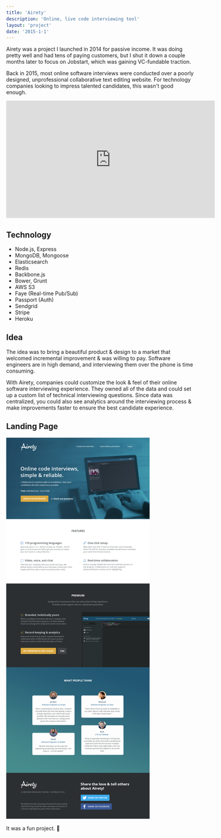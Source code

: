 ```yaml
---
title: 'Airety'
description: 'Online, live code interviewing tool'
layout: 'project'
date: '2015-1-1'
---
```


Airety was a project I launched in 2014 for passive income. It was doing pretty well and had tens of paying customers, but I shut it down a couple months later to focus on Jobstart, which was gaining VC-fundable traction.

Back in 2015, most online software interviews were conducted over a poorly designed, unprofessional collaborative text editing website. For technology companies looking to impress talented candidates, this wasn't good enough.

<iframe width="560" height="315" src="https://www.youtube.com/embed/RYHtaQ_cgWY" frameborder="0" allow="autoplay; encrypted-media" allowfullscreen></iframe>

## Technology

- Node.js, Express
- MongoDB, Mongoose
- Elasticsearch
- Redis
- Backbone.js
- Bower, Grunt
- AWS S3
- Faye (Real-time Pub/Sub)
- Passport (Auth)
- Sendgrid
- Stripe
- Heroku

## Idea

The idea was to bring a beautiful product & design to a market that welcomed incremental improvement & was willing to pay. Software engineers are in high demand, and interviewing them over the phone is time consuming.

With Airety, companies could customize the look & feel of their online software interviewing experience. They owned all of the data and could set up a custom list of technical interviewing questions. Since data was centralized, you could also see analytics around the interviewing process & make improvements faster to ensure the best candidate experience.

## Landing Page

<img class="full" src="/img/projects/airety/mock.png">

It was a fun project. 🤘

